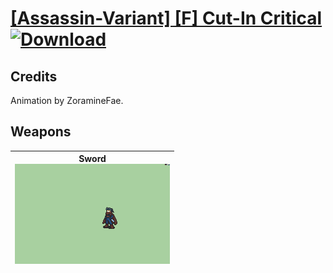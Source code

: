 # [\[Assassin-Variant\] \[F\] Cut-In Critical](./) [![Download](https://img.shields.io/badge/Download-%5BAssassin--Variant%5D%20%5BF%5D%20Cut-In%20Critical-red)](https://minhaskamal.github.io/DownGit/#/home?url=https://github.com/Klokinator/FE-Repo/tree/main/Battle%20Animations/Infantry%20-%20(Swd)%20Thieves,%20Rogues,%20Assassins/%5BAssassin-Variant%5D%20%5BF%5D%20Cut-In%20Critical)
## Credits

Animation by ZoramineFae.

## Weapons

| <b>Sword</b><br/><img alt="Sword animation" src="./1.%20Sword/Sword.gif"/> |
| :---: |
